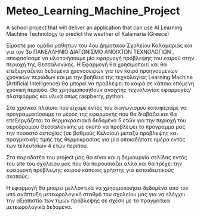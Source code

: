# Meteo_Learning_Machine_Project
A school project that will deliver an application that can use AI Learning Machine Technology to predict the weather of Kalamaria (Greece)

Είμαστε μια ομάδα μαθητών του 4ου Δημοτικού Σχολείου Καλαμαριάς και για τον 3ο ΠΑΝΕΛΛΗΝΙΟ ΔΙΑΓΩΝΙΣΜΟ ΑΝΟΙΧΤΩΝ ΤΕΧΝΟΛΟΓΙΩΝ , αποφασίσαμε να υλοποιήσουμε μία εφαρμογή πρόβλεψης του καιρού στην περιοχή της Θεσσαλονίκης. Η Εφαρμογή θα χρησιμοποιεί και θα επεξεργάζεται δεδομένα χρονοσειρών για τον καιρό προηγούμενων χρονικών περιόδων και με την βοήθεια της τεχνολογίας Learning Machine (Artificial Intelligence) θα μπορεί να προβλέψει το καιρό σε κάποια επόμενη χρονική περίοδο. Θα χρησιμοποιηθούν ανοιχτής τεχνολογίας εφαρμογές/πλατφόρμας και υλικά όπως raspberry, python.

Στα χρονικά πλαίσια που είχαμε εντός του διαγωνισμού καταφέραμε να προγραμματίσουμε το μέρος της εφαρμογής που θα διαβάζει και θα επεξεργάζεται τα θερμοκρασιακά δεδομένα 5 ετών για την περιοχή του αεροδρομίου Θεσσαλονίκης με σκοπό να προβλέψει το πρόγραμμα μας την ποσοστό αστοχίας (σε βαθμούς Κελσίου) μεταξύ πρόβλεψης και πραγματικής τιμής της θερμοκρασίας για μία οποιαδήποτε ημέρα εντός των τελευταίων 4 ετών περίπου.

Στα παραδοτέα του project μας θα είναι και η δημιουργία σελίδας εντός του site του σχολείου μας που θα παρουσιάζει αλλά και θα τρέχει την εφαρμογή πρόβλεψης καιρού κάποιος χρήστης για εκπαιδευτικούς σκοπούς.

Η εφαρμογή θα μπορεί μελλοντικά να χρησιμοποιήσει δεδομένα από τον υπό ανάπτυξη μετεωρολογικό σταθμό του σχολείου μας για να ελέγχει την αξιοπιστία των τιμών πρόβλεψης σε σχέση με τα πραγματικά μετεωρολογικά δεδομένα.
